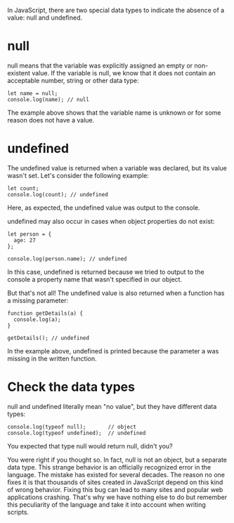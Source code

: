 In JavaScript, there are two special data types to indicate the absence of a value: null and undefined. 

# null
null means that the variable was explicitly assigned an empty or non-existent value. If the variable is null, we know that it does not contain an acceptable number, string or other data type:
```
let name = null; 
console.log(name); // null
```
The example above shows that the variable name is unknown or for some reason does not have a value.

# undefined
The undefined value is returned when a variable was declared, but its value wasn't set. Let's consider the following example:
```
let count; 
console.log(count); // undefined 
```
Here, as expected, the undefined value was output to the console.

undefined may also occur in cases when object properties do not exist:
```
let person = {
  age: 27
};

console.log(person.name); // undefined
```
In this case, undefined is returned because we tried to output to the console a property name that wasn't specified in our object.

But that's not all! The undefined value is also returned when a function has a missing parameter:
```
function getDetails(a) {
  console.log(a);
}

getDetails(); // undefined
```
In the example above, undefined is printed because the parameter a was missing in the written function.

# Check the data types
null and undefined literally mean "no value", but they have different data types:
```
console.log(typeof null);       // object
console.log(typeof undefined);  // undefined
```
You expected that type null would return null, didn't you?

You were right if you thought so. In fact, null is not an object, but a separate data type. This strange behavior is an officially recognized error in the language. The mistake has existed for several decades. The reason no one fixes it is that thousands of sites created in JavaScript depend on this kind of wrong behavior. Fixing this bug can lead to many sites and popular web applications crashing. That's why we have nothing else to do but remember this peculiarity of the language and take it into account when writing scripts.
